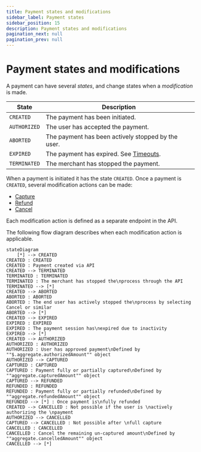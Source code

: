 ```yaml
---
title: Payment states and modifications
sidebar_label: Payment states
sidebar_position: 15
description: Payment states and modifications
pagination_next: null
pagination_prev: null
---
```


# Payment states and modifications

A payment can have several _states_, and change states when a
_modification_ is made.

| State         | Description   |
| ------------- | ------------- |
| `CREATED`     | The payment has been initiated. |
| `AUTHORIZED`  | The user has accepted the payment. |
| `ABORTED`     | The payment has been actively stopped by the user. |
| `EXPIRED`     | The payment has expired. See [Timeouts](https://developer.vippsmobilepay.com/docs/common-topics/timeouts).|
| `TERMINATED`  | The merchant has stopped the payment. |

When a payment is initiated it has the state `CREATED`.
Once a payment is `CREATED`, several modification actions can be made:

* [Capture](./operations/capture.md)
* [Refund](./operations/refund.md)
* [Cancel](./operations/cancel.md)

Each modification action is defined as a separate endpoint in the API.

The following flow diagram describes when each modification action is applicable.

``` mermaid
stateDiagram
    [*] --> CREATED
CREATED : CREATED
CREATED : Payment created via API
CREATED --> TERMINATED
TERMINATED : TERMINATED
TERMINATED : The merchant has stopped the\nprocess through the API
TERMINATED --> [*]
CREATED --> ABORTED
ABORTED : ABORTED
ABORTED : The end user has actively stopped the\nprocess by selecting Cancel or similar
ABORTED --> [*]
CREATED --> EXPIRED
EXPIRED : EXPIRED
EXPIRED : The payment session has\nexpired due to inactivity
EXPIRED --> [*]
CREATED --> AUTHORIZED
AUTHORIZED : AUTHORIZED
AUTHORIZED : User has approved payment\nDefined by ""$.aggregate.authorizedAmount"" object
AUTHORIZED --> CAPTURED
CAPTURED : CAPTURED
CAPTURED : Payment fully or partially captured\nDefined by ""aggregate.capturedAmount"" object
CAPTURED --> REFUNDED
REFUNDED : REFUNDED
REFUNDED : Payment fully or partially refunded\nDefined by ""aggregate.refundedAmount"" object
REFUNDED --> [*] : Once payment is\nfully refunded
CREATED --> CANCELLED : Not possible if the user is \nactively authorizing the \npayment
AUTHORIZED --> CANCELLED
CAPTURED --> CANCELLED : Not possible after \nfull capture
CANCELLED : CANCELLED
CANCELLED : Cancel the remaining un-captured amount\nDefined by ""aggregate.cancelledAmount"" object
CANCELLED --> [*]
```

